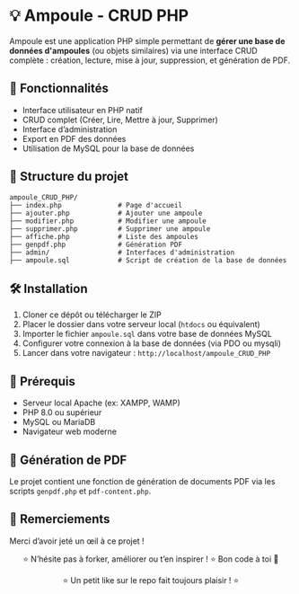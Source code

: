 # 💡 Ampoule - CRUD PHP

Ampoule est une application PHP simple permettant de **gérer une base de données d'ampoules** (ou objets similaires) via une interface CRUD complète : création, lecture, mise à jour, suppression, et génération de PDF.

## 🧩 Fonctionnalités

- Interface utilisateur en PHP natif
- CRUD complet (Créer, Lire, Mettre à jour, Supprimer)
- Interface d’administration
- Export en PDF des données
- Utilisation de MySQL pour la base de données

## 📂 Structure du projet

```
ampoule_CRUD_PHP/
├── index.php              # Page d'accueil
├── ajouter.php            # Ajouter une ampoule
├── modifier.php           # Modifier une ampoule
├── supprimer.php          # Supprimer une ampoule
├── affiche.php            # Liste des ampoules
├── genpdf.php             # Génération PDF
├── admin/                 # Interfaces d'administration
├── ampoule.sql            # Script de création de la base de données
```

## 🛠️ Installation

1. Cloner ce dépôt ou télécharger le ZIP
2. Placer le dossier dans votre serveur local (`htdocs` ou équivalent)
3. Importer le fichier `ampoule.sql` dans votre base de données MySQL
4. Configurer votre connexion à la base de données (via PDO ou mysqli)
5. Lancer dans votre navigateur : `http://localhost/ampoule_CRUD_PHP`

## 🧪 Prérequis

- Serveur local Apache (ex: XAMPP, WAMP)
- PHP 8.0 ou supérieur
- MySQL ou MariaDB
- Navigateur web moderne

## 📄 Génération de PDF

Le projet contient une fonction de génération de documents PDF via les scripts `genpdf.php` et `pdf-content.php`.

## 🙌 Remerciements

Merci d’avoir jeté un œil à ce projet !  

<div align="center">
⭐ N’hésite pas à forker, améliorer ou t’en inspirer ! ⭐  
Bon code à toi 🚀

⭐ Un petit like sur le repo fait toujours plaisir ! ⭐  
</div>
